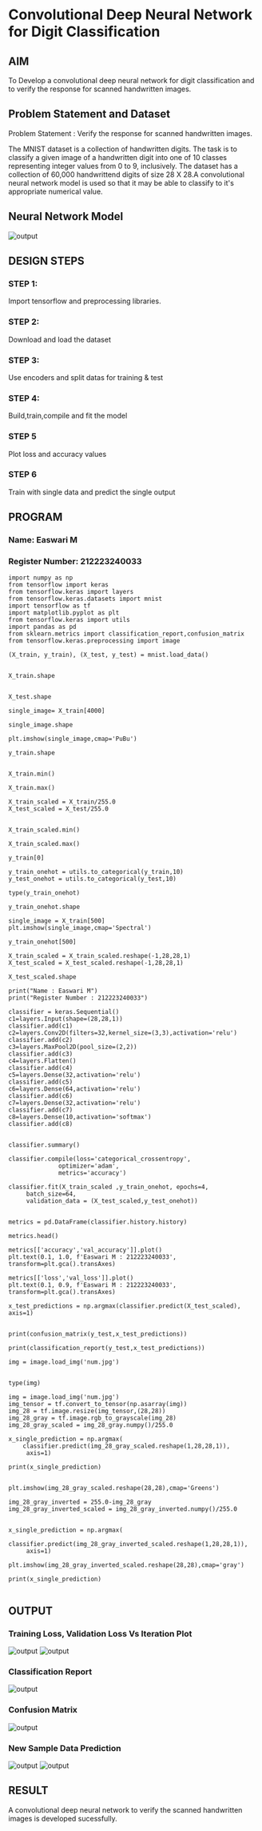 # Convolutional Deep Neural Network for Digit Classification

## AIM

To Develop a convolutional deep neural network for digit classification and to verify the response for scanned handwritten images.

## Problem Statement and Dataset

Problem Statement : Verify the response for scanned handwritten images.

The MNIST dataset is a collection of handwritten digits. The task is to classify a given image of a handwritten digit into one of 10 classes representing integer values from 0 to 9, inclusively. The dataset has a collection of 60,000 handwrittend digits of size 28 X 28.A convolutional neural network model is used so that it may be able to classify to it's appropriate numerical value.

## Neural Network Model

![output](network.jpg)

## DESIGN STEPS

### STEP 1:
Import tensorflow and preprocessing libraries.

### STEP 2:
Download and load the dataset

### STEP 3:
Use encoders and split datas for training & test

###  STEP 4:
Build,train,compile and fit the model

### STEP 5
Plot loss and accuracy values

### STEP 6 
Train with single data and predict the single output

## PROGRAM

### Name: Easwari M
### Register Number: 212223240033


```
import numpy as np
from tensorflow import keras
from tensorflow.keras import layers
from tensorflow.keras.datasets import mnist
import tensorflow as tf
import matplotlib.pyplot as plt
from tensorflow.keras import utils
import pandas as pd
from sklearn.metrics import classification_report,confusion_matrix
from tensorflow.keras.preprocessing import image

(X_train, y_train), (X_test, y_test) = mnist.load_data()


X_train.shape


X_test.shape

single_image= X_train[4000]

single_image.shape

plt.imshow(single_image,cmap='PuBu')

y_train.shape


X_train.min()

X_train.max()

X_train_scaled = X_train/255.0
X_test_scaled = X_test/255.0


X_train_scaled.min()

X_train_scaled.max()

y_train[0]

y_train_onehot = utils.to_categorical(y_train,10)
y_test_onehot = utils.to_categorical(y_test,10)

type(y_train_onehot)

y_train_onehot.shape

single_image = X_train[500]
plt.imshow(single_image,cmap='Spectral')

y_train_onehot[500]

X_train_scaled = X_train_scaled.reshape(-1,28,28,1)
X_test_scaled = X_test_scaled.reshape(-1,28,28,1)

X_test_scaled.shape

print("Name : Easwari M")
print("Register Number : 212223240033")

classifier = keras.Sequential()
c1=layers.Input(shape=(28,28,1))
classifier.add(c1)
c2=layers.Conv2D(filters=32,kernel_size=(3,3),activation='relu')
classifier.add(c2)
c3=layers.MaxPool2D(pool_size=(2,2))
classifier.add(c3)
c4=layers.Flatten()
classifier.add(c4)
c5=layers.Dense(32,activation='relu')
classifier.add(c5)
c6=layers.Dense(64,activation='relu')
classifier.add(c6)
c7=layers.Dense(32,activation='relu')
classifier.add(c7)
c8=layers.Dense(10,activation='softmax')
classifier.add(c8)


classifier.summary()

classifier.compile(loss='categorical_crossentropy',
              optimizer='adam',
              metrics='accuracy')

classifier.fit(X_train_scaled ,y_train_onehot, epochs=4,
     batch_size=64,
     validation_data = (X_test_scaled,y_test_onehot))


metrics = pd.DataFrame(classifier.history.history)

metrics.head()

metrics[['accuracy','val_accuracy']].plot()
plt.text(0.1, 1.0, f'Easwari M : 212223240033', transform=plt.gca().transAxes)

metrics[['loss','val_loss']].plot()
plt.text(0.1, 0.9, f'Easwari M : 212223240033', transform=plt.gca().transAxes)

x_test_predictions = np.argmax(classifier.predict(X_test_scaled), axis=1)


print(confusion_matrix(y_test,x_test_predictions))

print(classification_report(y_test,x_test_predictions))

img = image.load_img('num.jpg')


type(img)

img = image.load_img('num.jpg')
img_tensor = tf.convert_to_tensor(np.asarray(img))
img_28 = tf.image.resize(img_tensor,(28,28))
img_28_gray = tf.image.rgb_to_grayscale(img_28)
img_28_gray_scaled = img_28_gray.numpy()/255.0

x_single_prediction = np.argmax(
    classifier.predict(img_28_gray_scaled.reshape(1,28,28,1)),
     axis=1)

print(x_single_prediction)


plt.imshow(img_28_gray_scaled.reshape(28,28),cmap='Greens')

img_28_gray_inverted = 255.0-img_28_gray
img_28_gray_inverted_scaled = img_28_gray_inverted.numpy()/255.0


x_single_prediction = np.argmax(
    classifier.predict(img_28_gray_inverted_scaled.reshape(1,28,28,1)),
     axis=1)

plt.imshow(img_28_gray_inverted_scaled.reshape(28,28),cmap='gray')

print(x_single_prediction)


```

## OUTPUT

### Training Loss, Validation Loss Vs Iteration Plot

![output](loss.jpg)
![output](accuracy.jpg)

### Classification Report

![output](classification.jpg)

### Confusion Matrix

![output](confusion.jpg)

### New Sample Data Prediction

![output](singlep.jpg)
![output](single.jpg)

## RESULT
A convolutional deep neural network  to verify the scanned handwritten images is developed sucessfully.
